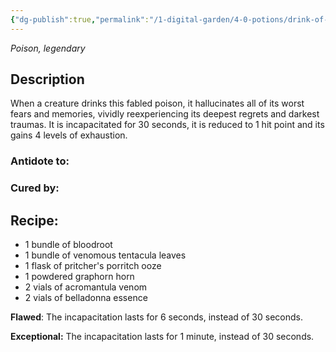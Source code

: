 ```yaml
---
{"dg-publish":true,"permalink":"/1-digital-garden/4-0-potions/drink-of-despair-leg/","tags":["#potion","legendary"]}
---
```


*Poison, legendary* 

## Description

When a creature drinks this fabled poison, it hallucinates all of its worst fears and memories, vividly reexperiencing its deepest regrets and darkest traumas. It is incapacitated for 30 seconds, it is reduced to 1 hit point and its gains 4 levels of exhaustion.

### Antidote to: 


### Cured by:


## Recipe:

- 1 bundle of bloodroot
- 1 bundle of venomous tentacula leaves
- 1 flask of pritcher's porritch ooze
- 1 powdered graphorn horn
- 2 vials of acromantula venom
- 2 vials of belladonna essence

**Flawed**:
The incapacitation lasts for 6 seconds, instead of 30 seconds.

**Exceptional:** 
The incapacitation lasts for 1 minute, instead of 30 seconds.